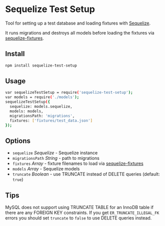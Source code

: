 # Sequelize Test Setup

Tool for setting up a test database and loading fixtures with [Sequelize].

It runs migrations and destroys all models before loading the fixtures via [sequelize-fixtures].

## Install

```sh
npm install sequelize-test-setup
```

## Usage

```sh
var sequelizeTestSetup = require('sequelize-test-setup');
var models = require('./models');
sequelizeTestSetup({
  sequelize: models.sequelize,
  models: models,
  migrationsPath: 'migrations',
  fixtures: ['fixtures/test_data.json']
});
```

## Options

- `sequelize` *Sequelize* - Sequelize instance
- `migrationsPath` *String* - path to migrations
- `fixtures` *Array* - fixture filenames to load via [sequelize-fixtures]
- `models` *Array* - Sequelize models
- `truncate` *Boolean* - use TRUNCATE instead of DELETE queries (default: `true`)

## Tips

MySQL does not support using TRUNCATE TABLE for an InnoDB table if there are any FOREIGN KEY constraints.  If you get `ER_TRUNCATE_ILLEGAL_FK` errors you should set `truncate` to `false` to use DELETE queries instead.

[Sequelize]: http://sequelizejs.com
[sequelize-fixtures]: https://github.com/domasx2/sequelize-fixtures
